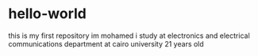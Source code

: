 # hello-world
this is my first repository 
im mohamed
i study at electronics and electrical communications department at cairo university
21 years old

